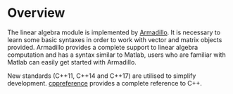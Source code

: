 # Overview

The linear algebra module is implemented by [Armadillo](http://arma.sourceforge.net/docs.html). It is necessary to learn some basic syntaxes in order to work with vector and matrix objects provided. Armadillo provides a complete support to linear algebra computation and has a syntax similar to Matlab, users who are familiar with Matlab can easily get started with Armadillo.

New standards (C++11, C++14 and C++17) are utilised to simplify development. [cppreference](https://en.cppreference.com/w/) provides a complete reference to C++.
